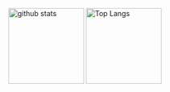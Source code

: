 <p align="left"> 
  <img alt="github stats" height="150px" src="https://github-readme-stats.vercel.app/api?username=leviosa42&show_icons=true" />
  <img alt="Top Langs" height="150px" src="https://github-readme-stats.vercel.app/api/top-langs/?username=leviosa42&count_private=true&layout=compact&show_icons=true&langs_count=6" />
</p>